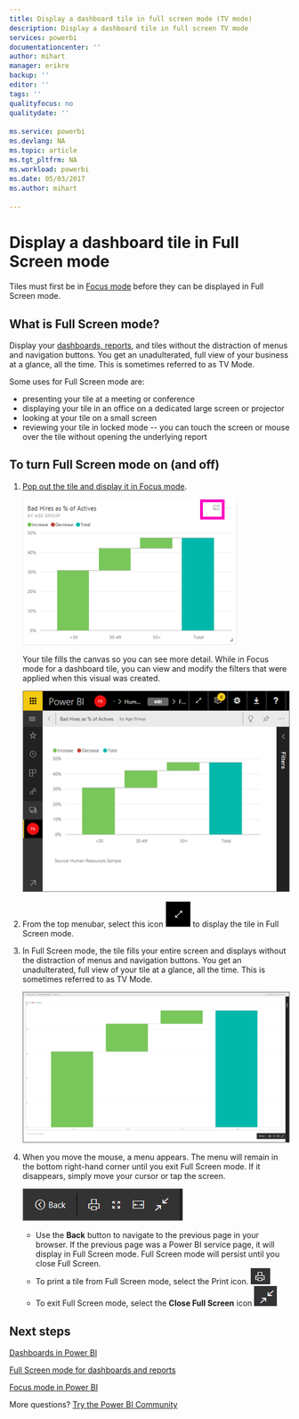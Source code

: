 ```yaml
---
title: Display a dashboard tile in full screen mode (TV mode)
description: Display a dashboard tile in full screen TV mode
services: powerbi
documentationcenter: ''
author: mihart
manager: erikre
backup: ''
editor: ''
tags: ''
qualityfocus: no
qualitydate: ''

ms.service: powerbi
ms.devlang: NA
ms.topic: article
ms.tgt_pltfrm: NA
ms.workload: powerbi
ms.date: 05/03/2017
ms.author: mihart

---
```

# Display a dashboard tile in Full Screen mode
Tiles must first be in [Focus mode](powerbi-service-display-dash-in-focus-mode.md) before they can be displayed in Full Screen mode.

## What is Full Screen mode?
Display your [dashboards, reports](powerbi-service-dash-and-reports-fullscreen.md), and tiles without the distraction of menus and navigation buttons.  You get an unadulterated, full view of your business at a glance, all the time. This is sometimes referred to as TV Mode.

Some uses for Full Screen mode are:

* presenting your tile at a meeting or conference
* displaying your tile in an office on a dedicated large screen or projector
* looking at your tile on a small screen
* reviewing your tile in locked mode -- you can touch the screen or mouse over the tile without opening the underlying report

## To turn Full Screen mode on (and off)
1. [Pop out the tile and display it in Focus mode](powerbi-service-display-dash-in-focus-mode.md).
   
    ![](media/powerbi-service-display-tile-in-full-screen-mode/power-bi-focus.png)
   
    Your tile fills the canvas so you can see more detail. While in Focus mode for a dashboard tile, you can view and modify the filters that were applied when this visual was created.
   
    ![](media/powerbi-service-display-tile-in-full-screen-mode/power-bi-focus3.png)
2. From the top menubar, select this icon    ![](media/powerbi-service-display-tile-in-full-screen-mode/powerbi-full-screen-icon.png) to display the tile in Full Screen mode.
3. In Full Screen mode, the tile fills your entire screen and displays without the distraction of menus and navigation buttons.  You get an unadulterated, full view of your tile at a glance, all the time. This is sometimes referred to as TV Mode.
   
   ![](media/powerbi-service-display-tile-in-full-screen-mode/power-bi-fullscreen.png)
4. When you move the mouse, a menu appears. The menu will remain in the bottom right-hand corner until you exit Full Screen mode. If it disappears, simply move your cursor or tap the screen.
   
    ![](media/powerbi-service-display-tile-in-full-screen-mode/power-bi-menu.png)
   
   * Use the **Back** button to navigate to the previous page in your browser. If the previous page was a Power BI service page, it will display in Full Screen mode.  Full Screen mode will persist until you close Full Screen.
   * To print a tile from Full Screen mode, select the Print icon.
     ![](media/powerbi-service-display-tile-in-full-screen-mode/print-icon.png)
   * To exit Full Screen mode, select the **Close Full Screen** icon ![](media/powerbi-service-display-tile-in-full-screen-mode/power-bi-close-full-screen.png)

## Next steps
[Dashboards in Power BI](service-dashboards.md)

[Full Screen mode for dashboards and reports](powerbi-service-dash-and-reports-fullscreen.md)

[Focus mode in Power BI](powerbi-service-display-dash-in-focus-mode.md)

More questions? [Try the Power BI Community](http://community.powerbi.com/)

